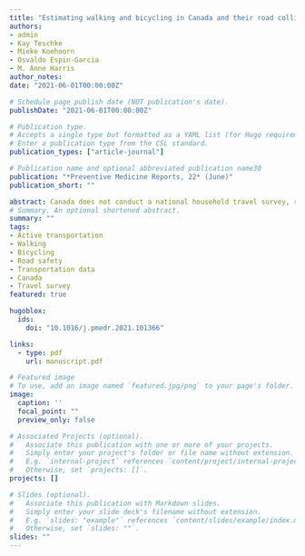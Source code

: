 ```yaml
---
title: "Estimating walking and bicycling in Canada and their road collision fatality risks: The need for a national household travel survey"
authors:
- admin
- Kay Teschke
- Mieke Koehoorn
- Osvaldo Espin-Garcia
- M. Anne Harris
author_notes:
date: "2021-06-01T00:00:00Z"

# Schedule page publish date (NOT publication's date).
publishDate: "2021-06-01T00:00:00Z"

# Publication type.
# Accepts a single type but formatted as a YAML list (for Hugo requirements).
# Enter a publication type from the CSL standard.
publication_types: ["article-journal"]

# Publication name and optional abbreviated publication name30
publication: "*Preventive Medicine Reports, 22* (June)"
publication_short: ""

abstract: Canada does not conduct a national household travel survey, resulting in a data gap on walking and bicycling. These data are key to surveillance of physical activity and health, as well as in epidemiological injury risk calculations. This study explored the use of available national data sources, the Canadian census and the Canadian Community Health Survey (CCHS), to tally walking and bicycling and examine trends in fatality risk. Estimates of the percentage and number of Canadians walking or bicycling to work were calculated for 1996–2016 using the census. The CCHS was used to estimate the number and proportion of Canadians walking or bicycling for leisure (2000–2014) and to work or school (2008–2014). We combine these data with National Collision Database data on the number of pedestrian and bicyclist fatalities (1999–2017) and compare trends in fatality risk over time using each dataset. Across all data sources, walking was more common among women, while bicycling was more common among men. Men were at higher fatality risk than women. These results should be interpreted with caution given limitations this study identifies in census and CCHS data, including narrow definitions for bicycling behaviour, lack of detail regarding amount of use, and inconsistency of questions asked over time. A national household travel survey should be a priority for public health purposes in Canada.
# Summary. An optional shortened abstract.
summary: ""
tags:
- Active transportation
- Walking
- Bicycling
- Road safety
- Transportation data
- Canada
- Travel survey
featured: true

hugoblox:
  ids:
    doi: "10.1016/j.pmedr.2021.101366"

links:
  - type: pdf
    url: manuscript.pdf

# Featured image
# To use, add an image named `featured.jpg/png` to your page's folder. 
image:
  caption: ''
  focal_point: ""
  preview_only: false

# Associated Projects (optional).
#   Associate this publication with one or more of your projects.
#   Simply enter your project's folder or file name without extension.
#   E.g. `internal-project` references `content/project/internal-project/index.md`.
#   Otherwise, set `projects: []`.
projects: []

# Slides (optional).
#   Associate this publication with Markdown slides.
#   Simply enter your slide deck's filename without extension.
#   E.g. `slides: "example"` references `content/slides/example/index.md`.
#   Otherwise, set `slides: ""`.
slides: ""
---
```


